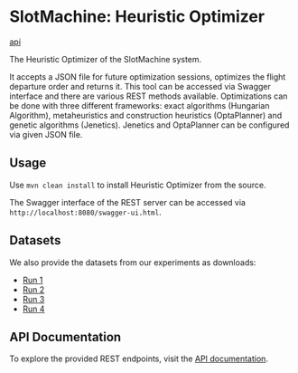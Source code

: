 # SlotMachine: Heuristic Optimizer
[api](https://github.com/jku-win-dke/SlotMachine-Optimizer/blob/master/docs/apidoc.html)

The Heuristic Optimizer of the SlotMachine system.

It accepts a JSON file for future optimization sessions, optimizes the flight departure order and returns it. This tool can be accessed via Swagger interface and there are various REST methods available. Optimizations can be done with three different frameworks: exact algorithms (Hungarian Algorithm), metaheuristics and construction heuristics (OptaPlanner) and genetic algorithms (Jenetics). Jenetics and OptaPlanner can be configured via given JSON file.

## Usage

Use `mvn clean install` to install Heuristic Optimizer from the source.

The Swagger interface of the REST server can be accessed via `http://localhost:8080/swagger-ui.html`.

## Datasets
We also provide the datasets from our experiments as downloads:
- [Run 1](https://final.at/coopis2022/run1.zip)
- [Run 2](https://final.at/coopis2022/run2.zip)
- [Run 3](https://final.at/coopis2022/run3.zip)
- [Run 4](https://final.at/coopis2022/run4.zip)

## API Documentation

To explore the provided REST endpoints, visit the [API documentation](https://jku-win-dke.github.io/SlotMachine-Optimizer/apidoc.html).


